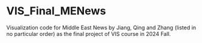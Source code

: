 # VIS_Final_MENews
Visualization code for Middle East News by Jiang, Qing and Zhang (listed in no particular order) as the final project of VIS course in 2024 Fall.
